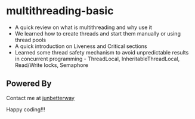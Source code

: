 # multithreading-basic
* A quick review on what is multithreading and why use it
* We learned how to create threads and start them manually or using thread pools
* A quick introduction on Liveness and Critical sections
* Learned some thread safety mechanism to avoid unpredictable results in concurrent programming - ThreadLocal, InheritableThreadLocal, Read/Write locks, Semaphore

## Powered By
Contact me at [junbetterway](mailto:jkpminon12@yahoo.com)

Happy coding!!!
